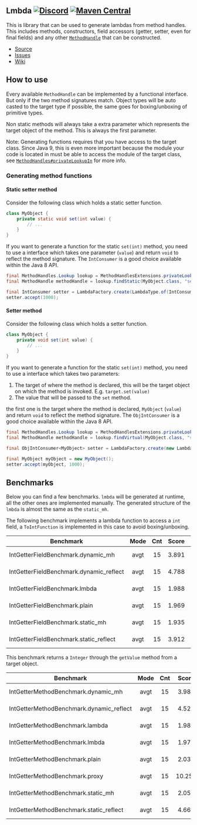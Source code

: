 ## Lmbda [![Discord](https://img.shields.io/badge/chat-on%20discord-6E85CF.svg)](https://discord.gg/ArSrsuU) [![Maven Central](https://maven-badges.herokuapp.com/maven-central/org.lanternpowered/lmbda/badge.svg)](https://maven-badges.herokuapp.com/maven-central/org.lanternpowered/lmbda)

This is library that can be used to generate lambdas from method handles. This includes methods, constructors, field accessors (getter, setter, even for final fields) and any other [`MethodHandle`] that can be constructed.

* [Source]
* [Issues]
* [Wiki]

[Source]: https://github.com/LanternPowered/Lmbda
[Issues]: https://github.com/LanternPowered/Lmbda/issues
[Wiki]: https://github.com/LanternPowered/Lmbda/wiki

[`MethodHandle`]: https://docs.oracle.com/javase/10/docs/api/java/lang/invoke/MethodHandle.html
[`MethodHandles#privateLookupIn`]: https://docs.oracle.com/javase/10/docs/api/java/lang/invoke/MethodHandles.html#privateLookupIn(java.lang.Class,java.lang.invoke.MethodHandles.Lookup)

## How to use

Every available `MethodHandle` can be implemented by a functional interface. But only if the two method signatures match. Object types will be auto casted to the target type if possible, the same goes for boxing/unboxing of primitive types.

Non static methods will always take a extra parameter which represents the target object of the method. This is always the first parameter.

Note: Generating functions requires that you have access to the target class.
Since Java 9, this is even more important because the module your code is located in must be able to access the module of the target class, see
 [`MethodHandles#privateLookupIn`] for more info.

### Generating method functions

#### Static setter method

Consider the following class which holds a static setter function.
```java
class MyObject {
    private static void set(int value) {
        // ...
    }
}
```
If you want to generate a function for the static `set(int)` method, you need to use
a interface which takes one parameter (`value`) and return `void` to reflect
the method signature. The `IntConsumer` is a good choice available within the
Java 8 API.

```java
final MethodHandles.Lookup lookup = MethodHandlesExtensions.privateLookupIn(MyObject.class, MethodHandles.lookup());
final MethodHandle methodHandle = lookup.findStatic(MyObject.class, "set", MethodType.methodType(void.class, int.class));

final IntConsumer setter = LambdaFactory.create(LambdaType.of(IntConsumer.class), methodHandle);
setter.accept(1000);
```

#### Setter method

Consider the following class which holds a setter function.
```java
class MyObject {
    private void set(int value) {
        // ...
    }
}
```

If you want to generate a function for the static `set(int)` method, you need to use
a interface which takes two parameters:

1. The target of where the method is declared, this will be the target object on which the method is invoked. E.g. `target.set(value)`
2. The value that will be passed to the `set` method.

the first one is the target where the method is declared, `MyObject` (`value`) and return `void` to reflect
the method signature. The `ObjIntConsumer` is a good choice available within the
Java 8 API.

```java
final MethodHandles.Lookup lookup = MethodHandlesExtensions.privateLookupIn(MyObject.class, MethodHandles.lookup());
final MethodHandle methodHandle = lookup.findVirtual(MyObject.class, "set", MethodType.methodType(void.class, int.class));

final ObjIntConsumer<MyObject> setter = LambdaFactory.create(new LambdaType<ObjIntConsumer<MyObject>>() {}, methodHandle);

final MyObject myObject = new MyObject();
setter.accept(myObject, 1000);
```


## Benchmarks

Below you can find a few benchmarks. `lmbda` will be generated at runtime, all the other
ones are implemented manually. The generated structure of the `lmbda` is almost the
same as the `static_mh`.

The following benchmark implements a lambda function to access a `int` field, a `ToIntFunction`
is implemented in this case to avoid boxing/unboxing.

Benchmark                                        | Mode | Cnt | Score | Error | Units
-------------------------------------------------|:----:|:---:|:-----:|:-----:|:----:
IntGetterFieldBenchmark.dynamic_mh               | avgt | 15 | 3.891 | ± 0.450 | ns/op
IntGetterFieldBenchmark.dynamic_reflect          | avgt | 15 | 4.788 | ± 0.205 | ns/op
IntGetterFieldBenchmark.lmbda                    | avgt | 15 | 1.988 | ± 0.061 | ns/op
IntGetterFieldBenchmark.plain                    | avgt | 15 | 1.969 | ± 0.049 | ns/op
IntGetterFieldBenchmark.static_mh                | avgt | 15 | 1.935 | ± 0.021 | ns/op
IntGetterFieldBenchmark.static_reflect           | avgt | 15 | 3.912 | ± 0.007 | ns/op


This benchmark returns a `Integer` through the `getValue` method from a target object.

Benchmark                                        | Mode | Cnt | Score | Error | Units
-------------------------------------------------|:----:|:---:|:-----:|:-----:|:----:
IntGetterMethodBenchmark.dynamic_mh              | avgt | 15 |  3.986 | ± 0.088 | ns/op
IntGetterMethodBenchmark.dynamic_reflect         | avgt | 15 |  4.524 | ± 0.028 | ns/op
IntGetterMethodBenchmark.lambda                  | avgt | 15 |  1.986 | ± 0.030 | ns/op
IntGetterMethodBenchmark.lmbda                   | avgt | 15 |  1.977 | ± 0.007 | ns/op
IntGetterMethodBenchmark.plain                   | avgt | 15 |  2.032 | ± 0.007 | ns/op
IntGetterMethodBenchmark.proxy                   | avgt | 15 | 10.254 | ± 0.196 | ns/op
IntGetterMethodBenchmark.static_mh               | avgt | 15 |  2.050 | ± 0.085 | ns/op
IntGetterMethodBenchmark.static_reflect          | avgt | 15 |  4.668 | ± 0.030 | ns/op
